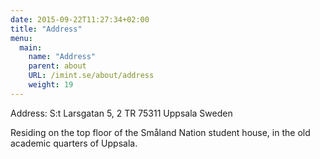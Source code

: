 ```yaml
---
date: 2015-09-22T11:27:34+02:00
title: "Address"
menu:
  main:
    name: "Address"
    parent: about
    URL: /imint.se/about/address
    weight: 19
---
```

Address:
S:t Larsgatan 5, 2 TR
75311  Uppsala
Sweden

Residing on the top floor of the Småland Nation student house, in the old academic quarters of Uppsala.

